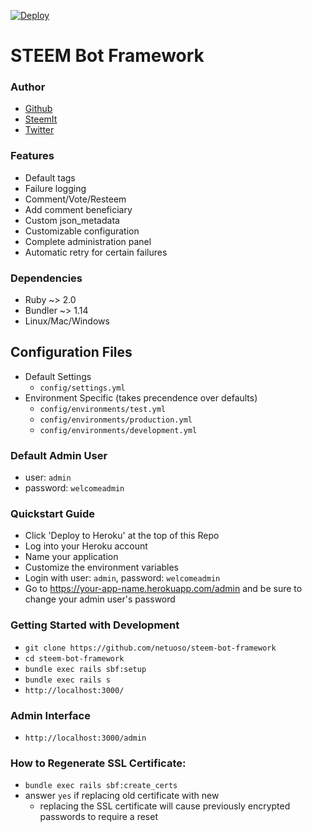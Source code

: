 [![Deploy](https://www.herokucdn.com/deploy/button.svg)](https://heroku.com/deploy)

# STEEM Bot Framework

### Author
- [Github](https://github.com/@netuoso)
- [SteemIt](https://steemit.com/@netuoso)
- [Twitter](https://twitter.com/@netuoso)

### Features
- Default tags
- Failure logging
- Comment/Vote/Resteem
- Add comment beneficiary
- Custom json_metadata
- Customizable configuration
- Complete administration panel
- Automatic retry for certain failures

### Dependencies
- Ruby ~> 2.0
- Bundler ~> 1.14
- Linux/Mac/Windows

## Configuration Files
- Default Settings
	- `config/settings.yml`
- Environment Specific (takes precendence over defaults)
	- `config/environments/test.yml`
	- `config/environments/production.yml`
	- `config/environments/development.yml`

### Default Admin User
- user: `admin`
- password: `welcomeadmin`

### Quickstart Guide
- Click 'Deploy to Heroku' at the top of this Repo
- Log into your Heroku account
- Name your application
- Customize the environment variables
- Login with user: `admin`, password: `welcomeadmin`
- Go to https://your-app-name.herokuapp.com/admin and be sure to change your admin user's password

### Getting Started with Development
- `git clone https://github.com/netuoso/steem-bot-framework`
- `cd steem-bot-framework`
- `bundle exec rails sbf:setup`
- `bundle exec rails s`
- `http://localhost:3000/`

### Admin Interface
- `http://localhost:3000/admin`

### How to Regenerate SSL Certificate:
- `bundle exec rails sbf:create_certs`
- answer `yes` if replacing old certificate with new
	- replacing the SSL certificate will cause previously encrypted passwords to require a reset